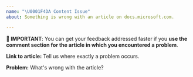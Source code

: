 ```yaml
---
name: "\U0001F4DA Content Issue"
about: Something is wrong with an article on docs.microsoft.com.

---
```


**🛑 IMPORTANT**: You can get your feedback addressed faster if you **use the comment section for the article in which you encountered a problem**.

**Link to article:**
Tell us where exactly a problem occurs.

**Problem:**
What's wrong with the article?
